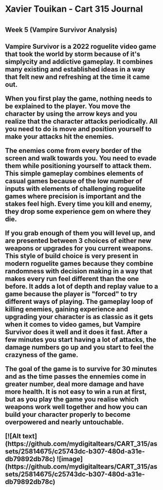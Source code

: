 <h1>Xavier Touikan - Cart 315 Journal<h1>
<h2> Week 5 (Vampire Survivor Analysis)<h2>

<p>
Vampire Survivor is a 2022 roguelite video game that took the world by storm because of it's simplycity and addictive gameplay.
It combines many existing and established ideas in a way that felt new and refreshing at the time it came out.

When you first play the game, nothing needs to be explained to the player. You move the character by using the arrow keys and 
you realize that the character attacks periodically. All you need to do is move and position yourself to make your attacks hit the enemies.
  
The enemies come from every border of the screen and walk towards you. You need to evade them while positioning yourself to attack them.
This simple gameplay combines elements of casual games because of the low number of inputs with elements of challenging roguelite games
where precision is important and the stakes feel high. Every time you kill and enemy, they drop some experience gem on where they die. 

If you grab enough of them you will level up, and are presented between 3 choices of either new weapons or upgrades for you current weapons.
This style of build choice is very present in modern roguelite games because they combine randomness with decision making in a way that
makes every run feel different than the one before. It adds a lot of depth and replay value to a game because the player is "forced" to
try different ways of playing. The gameplay loop of killing enemies, gaining experience and upgrading your character is as classic as it
gets when it comes to video games, but Vampire Survivor does it well and it does it fast. After a few minutes you start having a lot of
attacks, the damage numbers go up and you start to feel the crazyness of the game. 

The goal of the game is to survive for 30 minutes and
as the time passes the ennemies come in greater number, deal more damage and have more health. It is not easy to win a run at first, but
as you play the game you realise which weapons work well together and how you can build your character properly to become overpowered and
nearly untouchable. 
<p>
[![Alt text](https://github.com/mydigitaltears/CART_315/assets/25814675/c25743dc-b307-480d-a31e-db79892db78c)
![image](https://github.com/mydigitaltears/CART_315/assets/25814675/c25743dc-b307-480d-a31e-db79892db78c)



